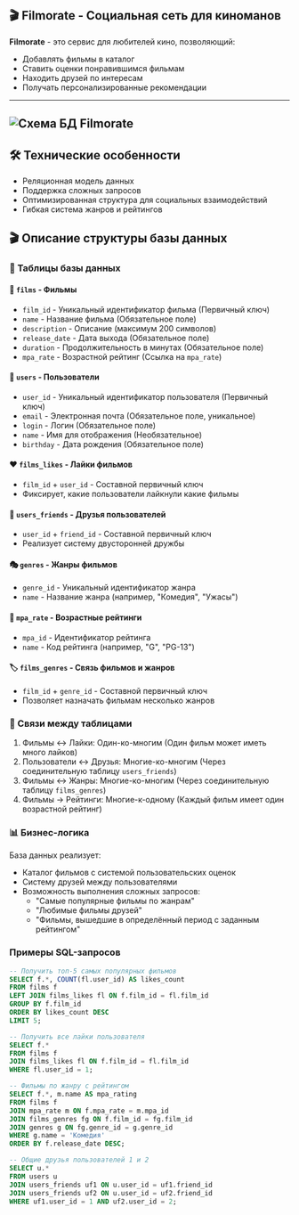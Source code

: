 ## 🎬 Filmorate - Социальная сеть для киноманов

**Filmorate** - это сервис для любителей кино, позволяющий:
- Добавлять фильмы в каталог
- Ставить оценки понравившимся фильмам
- Находить друзей по интересам
- Получать персонализированные рекомендации

---
![Схема БД Filmorate](https://github.com/user-attachments/assets/a0494c45-7457-41db-be1a-610031c04280)
---

## 🛠️ Технические особенности
- Реляционная модель данных
- Поддержка сложных запросов
- Оптимизированная структура для социальных взаимодействий
- Гибкая система жанров и рейтингов

## 🎬 Описание структуры базы данных

### 📌 Таблицы базы данных

#### 🎥 `films` - Фильмы
- `film_id` - Уникальный идентификатор фильма (Первичный ключ)
- `name` - Название фильма (Обязательное поле)
- `description` - Описание (максимум 200 символов)
- `release_date` - Дата выхода (Обязательное поле)
- `duration` - Продолжительность в минутах (Обязательное поле)
- `mpa_rate` - Возрастной рейтинг (Ссылка на `mpa_rate`)

#### 👥 `users` - Пользователи
- `user_id` - Уникальный идентификатор пользователя (Первичный ключ)
- `email` - Электронная почта (Обязательное поле, уникальное)
- `login` - Логин (Обязательное поле)
- `name` - Имя для отображения (Необязательное)
- `birthday` - Дата рождения (Обязательное поле)

#### ❤️ `films_likes` - Лайки фильмов
- `film_id` + `user_id` - Составной первичный ключ
- Фиксирует, какие пользователи лайкнули какие фильмы

#### 👫 `users_friends` - Друзья пользователей
- `user_id` + `friend_id` - Составной первичный ключ
- Реализует систему двусторонней дружбы

#### 🎭 `genres` - Жанры фильмов
- `genre_id` - Уникальный идентификатор жанра
- `name` - Название жанра (например, "Комедия", "Ужасы")

#### 🔞 `mpa_rate` - Возрастные рейтинги
- `mpa_id` - Идентификатор рейтинга
- `name` - Код рейтинга (например, "G", "PG-13")

#### 🏷️ `films_genres` - Связь фильмов и жанров
- `film_id` + `genre_id` - Составной первичный ключ
- Позволяет назначать фильмам несколько жанров

### 🔗 Связи между таблицами
1. Фильмы ↔ Лайки: Один-ко-многим (Один фильм может иметь много лайков)
2. Пользователи ↔ Друзья: Многие-ко-многим (Через соединительную таблицу `users_friends`)
3. Фильмы ↔ Жанры: Многие-ко-многим (Через соединительную таблицу `films_genres`)
4. Фильмы → Рейтинги: Многие-к-одному (Каждый фильм имеет один возрастной рейтинг)

### 📊 Бизнес-логика
База данных реализует:
- Каталог фильмов с системой пользовательских оценок
- Систему друзей между пользователями
- Возможность выполнения сложных запросов:
  - "Самые популярные фильмы по жанрам"
  - "Любимые фильмы друзей"
  - "Фильмы, вышедшие в определённый период с заданным рейтингом"


### Примеры SQL-запросов
```sql
-- Получить топ-5 самых популярных фильмов
SELECT f.*, COUNT(fl.user_id) AS likes_count
FROM films f
LEFT JOIN films_likes fl ON f.film_id = fl.film_id
GROUP BY f.film_id
ORDER BY likes_count DESC
LIMIT 5;

-- Получить все лайки пользователя
SELECT f.* 
FROM films f
JOIN films_likes fl ON f.film_id = fl.film_id
WHERE fl.user_id = 1;

-- Фильмы по жанру с рейтингом
SELECT f.*, m.name AS mpa_rating
FROM films f
JOIN mpa_rate m ON f.mpa_rate = m.mpa_id
JOIN films_genres fg ON f.film_id = fg.film_id
JOIN genres g ON fg.genre_id = g.genre_id
WHERE g.name = 'Комедия'
ORDER BY f.release_date DESC;

-- Общие друзья пользователей 1 и 2
SELECT u.*
FROM users u
JOIN users_friends uf1 ON u.user_id = uf1.friend_id
JOIN users_friends uf2 ON u.user_id = uf2.friend_id
WHERE uf1.user_id = 1 AND uf2.user_id = 2;
